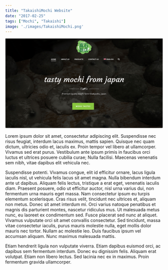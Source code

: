 ```yaml
---
title: "TakaishiMochi Website"
date: "2017-02-25"
tags: ["Mochi", "Takaishi"]
image: './images/TakaishiMochi.png'
---
```


![](./images/TakaishiMochi.png "Takaichi Mochi")

Lorem ipsum dolor sit amet, consectetur adipiscing elit. Suspendisse nec risus feugiat, interdum lacus maximus, mattis sapien. Quisque nec quam dictum, ultricies odio et, iaculis ex. Proin tempor vel libero at ullamcorper. Vivamus sed erat purus. Vestibulum ante ipsum primis in faucibus orci luctus et ultrices posuere cubilia curae; Nulla facilisi. Maecenas venenatis sem nibh, vitae dapibus elit vehicula nec.

Suspendisse potenti. Vivamus congue, elit id efficitur ornare, lacus ligula iaculis nisl, ut vehicula felis lacus sit amet magna. Nulla bibendum interdum ante ut dapibus. Aliquam felis lectus, tristique a erat eget, venenatis iaculis diam. Praesent posuere, odio ut efficitur auctor, nisl urna varius dui, non fermentum urna mauris eget massa. Nam consectetur ipsum eu turpis elementum scelerisque. Cras risus velit, tincidunt nec ultrices et, aliquam non metus. Donec sit amet interdum mi. Orci varius natoque penatibus et magnis dis parturient montes, nascetur ridiculus mus. Ut malesuada metus nunc, eu laoreet ex condimentum sed. Fusce placerat sed nunc at aliquet. Vivamus vulputate orci sit amet convallis consectetur. Sed tincidunt, massa vitae consectetur iaculis, purus mauris molestie nulla, eget mollis dolor mauris nec tortor. Nullam ac molestie leo. Duis faucibus ipsum vel accumsan aliquam. Nunc maximus malesuada mattis.

Etiam hendrerit ligula non vulputate viverra. Etiam dapibus euismod orci, ac dapibus sem fermentum interdum. Donec eu dignissim felis. Aliquam erat volutpat. Etiam non libero lectus. Sed lacinia nec ex in maximus. Proin fermentum gravida ullamcorper.

<!--- reference links --->
